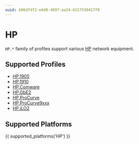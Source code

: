 ```yaml
---
uuid: b06d7df2-e4d8-4697-aa24-6317530417f0
---
```

# HP

`HP.*` family of profiles support various [HP](http://hp.com/)
network equipment.

## Supported Profiles

- [HP.1905](HP.1905.md)
- [HP.1910](HP.1910.md)
- [HP.Comware](HP.Comware.md)
- [HP.GbE2](HP.GbE2.md)
- [HP.ProCurve](HP.ProCurve.md)
- [HP.ProCurve9xxx](HP.ProCurve9xxx.md)
- [HP.iLO2](HP.iLO2.md)

## Supported Platforms

{{ supported_platforms('HP') }}
